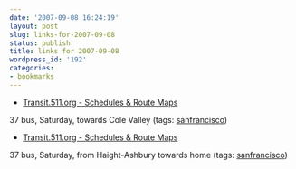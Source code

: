 ```yaml
---
date: '2007-09-08 16:24:19'
layout: post
slug: links-for-2007-09-08
status: publish
title: links for 2007-09-08
wordpress_id: '192'
categories:
- bookmarks
---
```




  * [Transit.511.org - Schedules & Route Maps](http://transit.511.org/schedules/detailiframe.asp?cid=SF&rte=5612&dir=IB&day=2&dayid=&fst=4,14th+St+%26+Church+St&tst=5,Masonic+Ave+%26+Haight+St&mode=H)




37 bus, Saturday, towards Cole Valley (tags: [sanfrancisco](http://del.icio.us/eob/sanfrancisco))





  * [Transit.511.org - Schedules & Route Maps](http://transit.511.org/schedules/detailiframe.asp?cid=SF&rte=5612&dir=OB&day=2&dayid=&fst=1,Masonic+Ave+%26+Haight+St&tst=2,14th+St+%26+Church+St&mode=H)




37 bus, Saturday, from Haight-Ashbury towards home (tags: [sanfrancisco](http://del.icio.us/eob/sanfrancisco))







